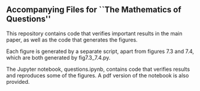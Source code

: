 ## Accompanying Files for ``The Mathematics of Questions''

This repository contains code that verifies important results in the main paper, as well as the code that generates the figures.

Each figure is generated by a separate script, apart from figures 7.3 and 7.4, which are both generated by fig7.3_7.4.py.

The Jupyter notebook, questions.ipynb, contains code that verifies results and reproduces some of the figures. A pdf version of the notebook is also provided.
